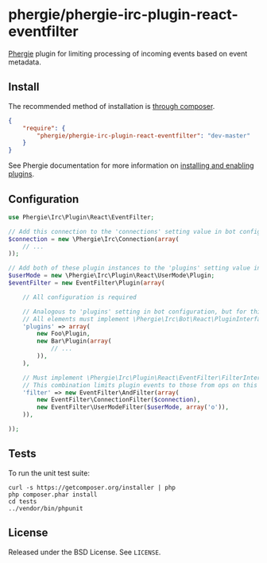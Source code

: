 # phergie/phergie-irc-plugin-react-eventfilter

[Phergie](http://github.com/phergie/phergie-irc-bot-react/) plugin for limiting processing of incoming events based on event metadata.

<!--[![Build Status](https://secure.travis-ci.org/phergie/phergie-irc-plugin-react-eventfilter.png?branch=master)](http://travis-ci.org/phergie/phergie-irc-plugin-react-eventfilter)-->

## Install

The recommended method of installation is [through composer](http://getcomposer.org).

```JSON
{
    "require": {
        "phergie/phergie-irc-plugin-react-eventfilter": "dev-master"
    }
}
```

See Phergie documentation for more information on
[installing and enabling plugins](https://github.com/phergie/phergie-irc-bot-react/wiki/Usage#plugins).

## Configuration

```php
use Phergie\Irc\Plugin\React\EventFilter;

// Add this connection to the 'connections' setting value in bot configuration
$connection = new \Phergie\Irc\Connection(array(
    // ...
));

// Add both of these plugin instances to the 'plugins' setting value in bot configuration
$userMode = new \Phergie\Irc\Plugin\React\UserMode\Plugin;
$eventFilter = new EventFilter\Plugin(array(

    // All configuration is required

    // Analogous to 'plugins' setting in bot configuration, but for this plugin instance
    // All elements must implement \Phergie\Irc\Bot\React\PluginInterface
    'plugins' => array(
        new Foo\Plugin,
        new Bar\Plugin(array(
            // ...
        )),
    ),

    // Must implement \Phergie\Irc\Plugin\React\EventFilter\FilterInterface
    // This combination limits plugin events to those from ops on this connection
    'filter' => new EventFilter\AndFilter(array(
        new EventFilter\ConnectionFilter($connection),
        new EventFilter\UserModeFilter($userMode, array('o')),
    )),

));
```

## Tests

To run the unit test suite:

```
curl -s https://getcomposer.org/installer | php
php composer.phar install
cd tests
../vendor/bin/phpunit
```

## License

Released under the BSD License. See `LICENSE`.
